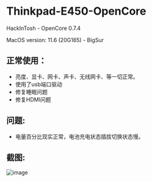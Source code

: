 # Thinkpad-E450-OpenCore
 HackInTosh - OpenCore 0.7.4
 
 MacOS version: 11.6 (20G165) - BigSur

## 正常使用：

- 亮度、显卡、网卡、声卡、无线网卡、等一切正常。
- 使用了usb端口驱动
- 修复睡眠问题
- 修复HDMI问题

## 问题:
- 电量百分比现实正常，电池充电状态插拔切换状态慢。

## 截图:
![image](https://github.com/cyqxyy/Thinkpad-E450-OpenCore/blob/master/ScreenShot/ScreenShot5.png)